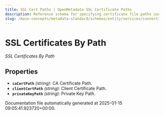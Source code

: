 ```yaml
---
title: SSL Cert Paths | OpenMetadata SSL Certificate Paths
description: Reference schema for specifying certificate file paths used in secure service integrations via SSL.
slug: /main-concepts/metadata-standard/schemas/entity/services/connections/common/sslcertpaths
---
```


# SSL Certificates By Path

*SSL Certificates By Path*

## Properties

- **`caCertPath`** *(string)*: CA Certificate Path.
- **`clientCertPath`** *(string)*: Client Certificate Path.
- **`privateKeyPath`** *(string)*: Private Key Path.


Documentation file automatically generated at 2025-01-15 09:05:41.923720+00:00.

